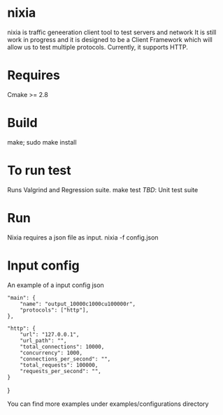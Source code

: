 # nixia
nixia is traffic geneeration client tool to test servers and network
It is still work in progress and it is designed to be a Client Framework which will allow us to test multiple protocols.
Currently, it supports HTTP.

# Requires
Cmake >= 2.8

# Build
make;
sudo make install

# To run test
Runs Valgrind and Regression suite. 
make test
*TBD*: Unit test suite

# Run
Nixia requires a json file as input.
   nixia -f config.json
  
# Input config

An example of a input config json

    "main": {
        "name": "output_10000c1000cu100000r",
        "protocols": ["http"],
    },

    "http": {
        "url": "127.0.0.1",
        "url_path": "",
        "total_connections": 10000,
        "concurrency": 1000,
        "connections_per_second": "",
        "total_requests": 100000,
        "requests_per_second": "",
    }
}

You can find more examples under examples/configurations directory
